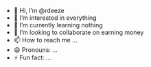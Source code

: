 - 👋 Hi, I’m @rdeeze
- 👀 I’m interested in everything
- 🌱 I’m currently learning nothing
- 💞️ I’m looking to collaborate on earning money
- 📫 How to reach me ...
- 😄 Pronouns: ...
- ⚡ Fun fact: ...

<!---
rdeeze/rdeeze is a ✨ special ✨ repository because its `README.md` (this file) appears on your GitHub profile.
You can click the Preview link to take a look at your changes.
--->
